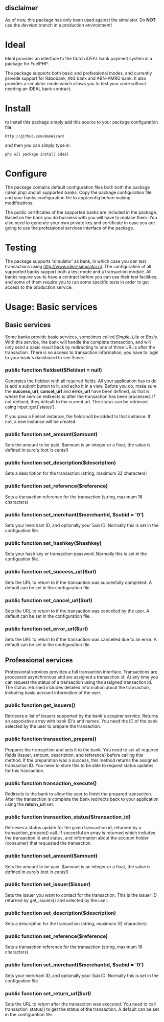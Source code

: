 ## disclaimer

As of now, this package has only been used against the simulator. Do **NOT** use the _develop_ branch in a production environment!

# Ideal

Ideal provides an interface to the Dutch iDEAL bank payment system in a package for FuelPHP.

The package supports both basic and professional modes, and currently provide support for Rabobank, ING bank and ABN-AMRO bank.
It also provides a simulator mode which allows you to test your code without needing an iDEAL bank contract.

# Install

to install this package simply add this source to your package configuration file:

	http://github.com/WanWizard

and then you can simply type in:

	php oil package install ideal

# Configure

The package contains default configuration files both both the package (ideal.php) and all supported banks. Copy the package
configuration file and your banks configuration file to app/config before making modifications.

The public certificates of the supported banks are included in the package. Based on the bank you do business with you will
have to replace them. You also need to generate your own private key and certificate in case you are going to use the
professional services interface of the package.

# Testing

The package supports 'simulator' as bank, in which case you can test transactions using http://www.ideal-simulator.nl. The configuration
of all supported banks support both a test mode and a transaction module. All banks require you to have a contract before you can use
their test facilities, and some of them require you to run some specific tests in order to get access to the production service.

# Usage: Basic services

## Basic services

Some banks provide basic services, sometimes called _Simple_, _Lite_ or _Basis_. With this service, the bank will handle the complete
transaction, and will only send a basic result back by redirecting to one of three URL's after the transaction. There is no access to
transaction information, you have to login to your bank's dashboard to see those.

### public function fieldset($fieldset = null)

Generates the fieldset with all required fields. All your application has to do is add a submit button to it, and echo it in a view.
Before you do, make sure the **success_url**, **cancel_url** and **error_url** have been defined, as that is where the service redirects to after
the transaction has been processed. If not defined, they default to the current url. The status can be retrieved using Input::get('status').

If you pass a Fielset instance, the fields will be added to that instance. If not, a new instance will be created.

### public function set_amount($amount)

Sets the amount to be paid. $amount is an integer or a float, the value is defined in euro's (not in cents!)

### public function set_description($description)

Sets a description for the transaction (string, maximum 32 characters)

### public function set_reference($reference)

Sets a transaction reference for the transaction (string, maximum 16 characters)

### public function set_merchant($merchantid, $subid = '0')

Sets your merchant ID, and optionally your Sub ID. Normally this is set in the configuation file.

### public function set_hashkey($hashkey)

Sets your hash key or transaction password.  Normally this is set in the configuation file.

### public function set_success_url($url)

Sets the URL to return to if the transaction was succesfully completed. A default can be set in the configuration file.

### public function set_cancel_url($url)

Sets the URL to return to if the transaction was cancelled by the user. A default can be set in the configuration file.

### public function set_error_url($url)

Sets the URL to return to if the transaction was cancelled due to an error. A default can be set in the configuration file.

## Professional services

Professional services provides a full transaction interface. Transactions are processed asynchronous and are assigned a transaction id.
At any time you can request the status of a transaction using the assigned transaction id. The status returned includes detailed information
about the transaction, including basic account information of the user.

### public function get_issuers()

Retrieves a list of issuers supported by the bank's acquirer service. Returns an associative array with bank ID's and names. You need the
ID of the bank selected by the user to prepare the transaction.

### public function transaction_prepare()

Prepares the transaction and sets it to the bank. You need to set all required fields (issuer, amount, description, and reference) before calling this method.
If the preparation was a success, this method returns the assigned transaction ID. You need to store this to be able to request status updates for this
transaction.

### public function transaction_execute()

Redirects to the bank to allow the user to finish the prepared transaction. After the transaction is complete the bank redirects back to your application
using the **return_url** set.

### public function transaction_status($transaction_id)

Retrieves a status update for the given transaction id, returned by a transaction_prepare() call. If succesful an array is returned which includes the
transaction id and status, and information about the account holder (consumer) that requested the transaction.

### public function set_amount($amount)

Sets the amount to be paid. $amount is an integer or a float, the value is defined in euro's (not in cents!)

### public function set_issuer($issuer)

Sets the issuer you want to contact for the transaction. This is the issuer ID returned by get_issuers() and selected by the user.

### public function set_description($description)

Sets a description for the transaction (string, maximum 32 characters)

### public function set_reference($reference)

Sets a transaction reference for the transaction (string, maximum 16 characters)

### public function set_merchant($merchantid, $subid = '0')

Sets your merchant ID, and optionally your Sub ID. Normally this is set in the configuation file.

### public function set_return_url($url)

Sets the URL to return after the transaction was executed. You need to call transaction_status() to get the status of the transaction.
A default can be set in the configuration file.
